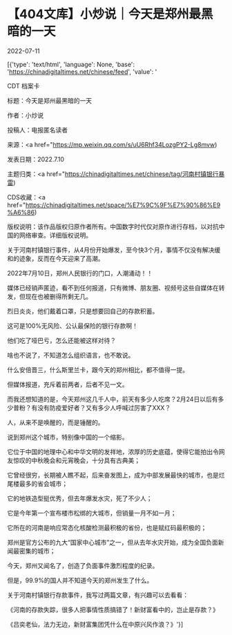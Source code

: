 # 【404文库】小炒说｜今天是郑州最黑暗的一天

2022-07-11

[{'type': 'text/html', 'language': None, 'base': 'https://chinadigitaltimes.net/chinese/feed', 'value': '

CDT 档案卡

标题：今天是郑州最黑暗的一天

作者：小炒说

投稿人：电报匿名读者

来源：<a href="https://mp.weixin.qq.com/s/uU6Rhf34LozgPY2-Lg8mvw)

发表日期：2022.7.10

主题归类：<a href="https://chinadigitaltimes.net/chinese/tag/河南村镇银行暴雷)

CDS收藏：<a href="https://chinadigitaltimes.net/space/%E7%9C%9F%E7%90%86%E9%A6%86)

版权说明：该作品版权归原作者所有。中国数字时代仅对原作进行存档，以对抗中国的网络审查。详细版权说明。





关于河南村镇银行事件，从4月份开始爆发，至今快3个月，事情不仅没有解决缓和的迹象，反而在今天迎来了高潮。

2022年7月10日，郑州人民银行的门口，人潮涌动！！

媒体已经销声匿迹，看不到任何报道，只有微博、朋友圈、视频号这些自媒体在转发，但现在也被删得所剩无几。

烈日炎炎，他们戴着口罩，只是想要回自己的存款积蓄。

这可是100%无风险、公认最保险的银行存款啊！

他们吃了哑巴亏，怎么还能被这样对待？

啥也不说了，不知道怎么组织语言，也不敢说。

什么安倍晋三，什么斯里兰卡，跟今天的郑州相比，都不值得一提。

但媒体报道，充斥着前两者，后者不见一文。

而我还想知道的是，今天郑州这几千人中，前天有多少人吃席？2月24日以后有多少普粉？有没有防疫爱好者？又有多少人呼喊过厉害了XXX？

人，从来不是唤醒的，而是锤醒的。

说到郑州这个城市，特别像中国的一个缩影。

它位于中国的地理中心和中华文明的发祥地，浓厚的历史底蕴，使得它能拍出令网友惊叹的中秋晚会和元宵晚会，十分具有古典美；

它曾经很穷，长期被人瞧不起，后来奋发图上，成为中部发展最快的城市，也是烂尾楼最多的省会城市；

它的地铁造型挺优秀，但去年爆发水灾，死了不少人；

它是今年第一个宣布楼市松绑的大城市，但销量一月不如一月；

它所在的河南是响应常态化核酸检测最积极的省份，也是赋红码最积极的；

郑州是官方公布的九大“国家中心城市”之一，但从去年水灾开始，成为全国负面新闻最密集的城市；

今天，郑州又闻名了，创造了负面事件激烈程度的纪录。

但是，99.9%的国人并不知道今天的郑州发生了什么。



关于河南村镇银行存款事件，我写过两篇文章，有兴趣可以去看看：

《河南的存款失踪，很多人把事情性质搞错了！新财富看中的，岂止是存款？》

《吕奕老仙，法力无边，新财富集团凭什么在中原兴风作浪？》'}]